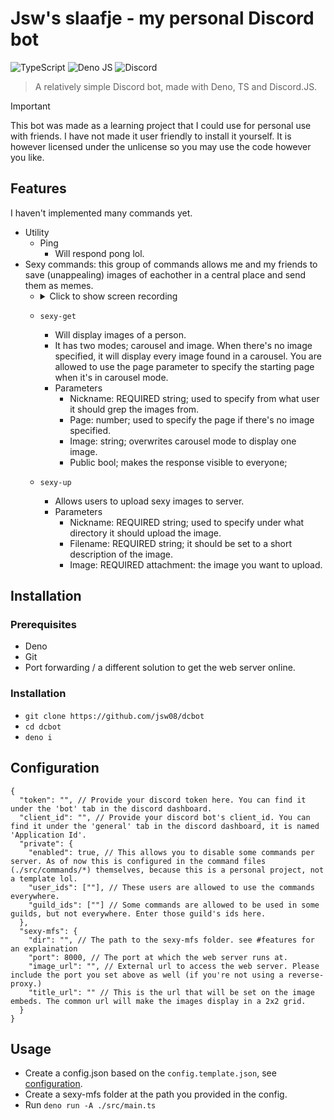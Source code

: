 # Jsw's slaafje - my personal Discord bot
![TypeScript](https://img.shields.io/badge/typescript-%23007ACC.svg?style=for-the-badge&logo=typescript&logoColor=white) ![Deno JS](https://img.shields.io/badge/deno%20js-000000?style=for-the-badge&logo=deno&logoColor=white) ![Discord](https://img.shields.io/badge/Discord-%235865F2.svg?style=for-the-badge&logo=discord&logoColor=white)
> A relatively simple Discord bot, made with Deno, TS and Discord.JS.

> [!IMPORTANT]
> This bot was made as a learning project that I could use for personal use with friends. I have not made it user friendly to install it yourself. It is however licensed under the unlicense so you may use the code however you like.

## Features
I haven't implemented many commands yet.
- Utility
    - Ping
        - Will respond pong lol.
- Sexy commands: this group of commands allows me and my friends to save (unappealing) images of eachother in a central place and send them as memes.
    - <details> <summary> Click to show screen recording </summary> ![Sexy-screenrecording](https://raw.githubusercontent.com/jsw08/DCBot/refs/heads/readme/screenshots/sexy-demo.webm.mov) </details>

    - `sexy-get`
        - Will display images of a person.
        - It has two modes; carousel and image. When there's no image specified, it will display every image found in a carousel. You are allowed to use the page parameter to specify the starting page when it's in carousel mode.
        - Parameters
            - Nickname: REQUIRED string; used to specify from what user it should grep the images from.
            - Page: number; used to specify the page if there's no image specified.
            - Image: string; overwrites carousel mode to display one image.
            - Public bool; makes the response visible to everyone;
    - `sexy-up`
        - Allows users to upload sexy images to server.
        - Parameters
            - Nickname: REQUIRED string; used to specify under what directory it should upload the image.
            - Filename: REQUIRED string; it should be set to a short description of the image.
            - Image: REQUIRED attachment: the image you want to upload.


## Installation
### Prerequisites
- Deno
- Git
- Port forwarding / a different solution to get the web server online.

### Installation
- `git clone https://github.com/jsw08/dcbot`
- `cd dcbot`
- `deno i`

## Configuration
```jsonc
{
  "token": "", // Provide your discord token here. You can find it under the 'bot' tab in the discord dashboard.
  "client_id": "", // Provide your discord bot's client_id. You can find it under the 'general' tab in the discord dashboard, it is named 'Application Id'. 
  "private": {
    "enabled": true, // This allows you to disable some commands per server. As of now this is configured in the command files (./src/commands/*) themselves, because this is a personal project, not a template lol.
    "user_ids": [""], // These users are allowed to use the commands everywhere.
    "guild_ids": [""] // Some commands are allowed to be used in some guilds, but not everywhere. Enter those guild's ids here.
  },
  "sexy-mfs": {
    "dir": "", // The path to the sexy-mfs folder. see #features for an explaination
    "port": 8000, // The port at which the web server runs at.
    "image_url": "", // External url to access the web server. Please include the port you set above as well (if you're not using a reverse-proxy.)
    "title_url": "" // This is the url that will be set on the image embeds. The common url will make the images display in a 2x2 grid.
  }
}
```

## Usage
- Create a config.json based on the `config.template.json`, see <a href="#configuration">configuration</a>.
- Create a sexy-mfs folder at the path you provided in the config.
- Run `deno run -A ./src/main.ts`